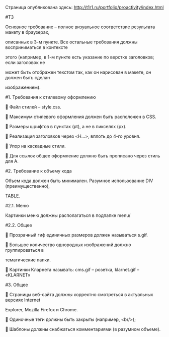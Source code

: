 Страница опубликована здесь: http://t1r1.ru/portfolio/proactivity/index.html

#ТЗ

Основное требование – полное визуальное соответствие результата макету в браузерах,

описанных в 3-м пункте. Все остальные требования должны восприниматься в контексте

этого (например, в 1-м пункте есть указание по верстке заголовков; если заголовок не

может быть отображен текстом так, как он нарисован в макете, он должен быть сделан

изображением).

#1. Требования к стилевому оформлению

 Файл стилей – style.css.

 Максимум стилевого оформления должен быть расположен в CSS.

 Размеры шрифтов в пунктах (pt), а не в пикселях (px).

 Реализация заголовков через &lt;H…&gt;, вплоть до 4-го уровня.

 Упор на каскадные стили.

 Для ссылок общее оформление должно быть прописано через стиль для A.

#2. Требование к объему кода

Объем кода должен быть минимален. Разумное использование DIV (преимущественно),

TABLE.

#2.1. Меню

Картинки меню должны располагаться в подпапке menu/

#2.2. Общее

 Прозрачный гиф единичных размеров должен называться s.gif.

 Большое количество однородных изображений должно группироваться в

тематические папки.

 Картинки Кларнета называть: cms.gif – розетка, klarnet.gif – «KLARNET»

#3. Общее

 Страницы веб-сайта должны корректно смотреться в актуальных версиях Internet

Explorer, Mozilla Firefox и Chrome.

 Одиночные теги должны быть закрыты (например, &lt;br/&gt;);

 Шаблоны должны снабжаться комментариями (в разумном объеме).
